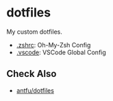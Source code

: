 # dotfiles

My custom dotfiles.

- [.zshrc](./.zshrc): Oh-My-Zsh Config
- [.vscode](./.vscode): VSCode Global Config

## Check Also

- [antfu/dotfiles](https://github.com/antfu/dotfiles)
